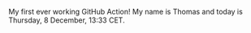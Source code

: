 My first ever working GitHub Action!
My name is Thomas and today is Thursday, 8 December, 13:33 CET. 
